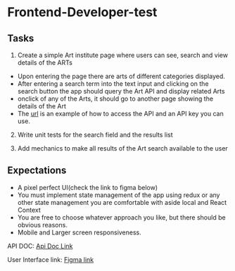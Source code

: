 # Frontend-Developer-test


Tasks
-----

1. Create a simple Art institute page where users can see, search and view details of the ARTs
- Upon entering the page there are arts of different categories displayed.
- After entering a search term into the text input and clicking on the search button the app should query the Art API and display related Arts
- onclick of any of the Arts, it should go to another page showing the details of the Art
- The [url] is an example of how to access the API and an API key you can use.

2. Write unit tests for the search field and the results list

3. Add mechanics to make all results of the Art search available to the user


Expectations
------------
- A pixel perfect UI(check the link to figma below)
- You must implement state management of the app using redux or any other state management you are comfortable with aside local and React Context
- You are free to choose whatever approach you like, but there should be obvious reasons.
- Mobile and Larger screen responsiveness.


[url]: https://api.artic.edu/api/v1/artworks

API DOC:
[Api Doc Link](https://api.artic.edu/docs/#introduction)

User Interface link:
[Figma link]()
